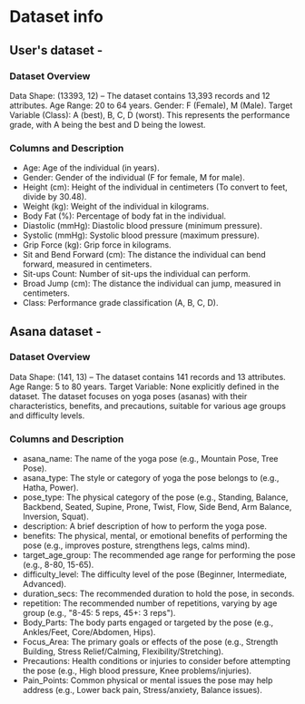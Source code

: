 # Dataset info

## User's dataset - 
### Dataset Overview
Data Shape: (13393, 12) – The dataset contains 13,393 records and 12 attributes.
Age Range: 20 to 64 years.
Gender: F (Female), M (Male).
Target Variable (Class): A (best), B, C, D (worst). This represents the performance grade, with A being the best and D being the lowest.
### Columns and Description
- Age: Age of the individual (in years).
- Gender: Gender of the individual (F for female, M for male).
- Height (cm): Height of the individual in centimeters (To convert to feet, divide by 30.48).
- Weight (kg): Weight of the individual in kilograms.
- Body Fat (%): Percentage of body fat in the individual.
- Diastolic (mmHg): Diastolic blood pressure (minimum pressure).
- Systolic (mmHg): Systolic blood pressure (maximum pressure).
- Grip Force (kg): Grip force in kilograms.
- Sit and Bend Forward (cm): The distance the individual can bend forward, measured in centimeters.
- Sit-ups Count: Number of sit-ups the individual can perform.
- Broad Jump (cm): The distance the individual can jump, measured in centimeters.
- Class: Performance grade classification (A, B, C, D).

## Asana dataset - 
### Dataset Overview
Data Shape: (141, 13) – The dataset contains 141 records and 13 attributes.
Age Range: 5 to 80 years.
Target Variable: None explicitly defined in the dataset. The dataset focuses on yoga poses (asanas) with their characteristics, benefits, and precautions, suitable for various age groups and difficulty levels.

### Columns and Description
- asana_name: The name of the yoga pose (e.g., Mountain Pose, Tree Pose).
- asana_type: The style or category of yoga the pose belongs to (e.g., Hatha, Power).
- pose_type: The physical category of the pose (e.g., Standing, Balance, Backbend, Seated, Supine, Prone, Twist, Flow, Side Bend, Arm Balance, Inversion, Squat).
- description: A brief description of how to perform the yoga pose.
- benefits: The physical, mental, or emotional benefits of performing the pose (e.g., improves posture, strengthens legs, calms mind).
- target_age_group: The recommended age range for performing the pose (e.g., 8-80, 15-65).
- difficulty_level: The difficulty level of the pose (Beginner, Intermediate, Advanced).
- duration_secs: The recommended duration to hold the pose, in seconds.
- repetition: The recommended number of repetitions, varying by age group (e.g., "8-45: 5 reps, 45+: 3 reps").
- Body_Parts: The body parts engaged or targeted by the pose (e.g., Ankles/Feet, Core/Abdomen, Hips).
- Focus_Area: The primary goals or effects of the pose (e.g., Strength Building, Stress Relief/Calming, Flexibility/Stretching).
- Precautions: Health conditions or injuries to consider before attempting the pose (e.g., High blood pressure, Knee problems/injuries).
- Pain_Points: Common physical or mental issues the pose may help address (e.g., Lower back pain, Stress/anxiety, Balance issues).
